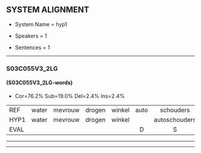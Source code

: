 
## SYSTEM ALIGNMENT

- System Name = hyp1

- Speakers = 1

- Sentences = 1

---

### S03C055V3_2LG

#### (S03C055V3_2LG-words)

- Cor=76.2%	Sub=19.0%	Del=2.4%	Ins=2.4%

|  |  |  |  |  |  |  |  |  |  |  |  |  |  |  |  |  |  |  |  |  |  |  |  |  |  |  |  |  |  |  |  |  |  |  |  |  |  |  |  |  |  |  |
|:--- |:---:|:---:|:---:|:---:|:---:|:---:|:---:|:---:|:---:|:---:|:---:|:---:|:---:|:---:|:---:|:---:|:---:|:---:|:---:|:---:|:---:|:---:|:---:|:---:|:---:|:---:|:---:|:---:|:---:|:---:|:---:|:---:|:---:|:---:|:---:|:---:|:---:|:---:|:---:|:---:|:---:|:---:|
| REF | water | mevrouw | drogen | winkel | auto | schouders | verhaal | koning | moeilijk | * | speelplaats | drinken | hoofdpijn | regen | vliegtuig | stoppen | opnieuw | gooien | sneeuwen | moeder |  | liedje | potlood | fietsbel | vinger | dichtbij | meisje | chauffeur | muziek | waarom | scheuren | lawaai | zwemmen | vuurwerk | appel | cola | kussen | eerste | circus | kleuren | voetbal | vlinder |
| HYP1 | water | mevrouw | drogen | winkel |  | autoschouders | verhaal | koning | moeilijk | blia | speelplaats | drinken | hoofdpijn | egen | vliegtuig | stoppen | opnieuw | gooien | sneeuwen | moeder | dietje | potloodt | fiets | tij | vinger | dichtbij | meisje | chauffeur | muziek | waarom | scheuren | lawaai | zwemmen | vuurwerk | appel | kola | kussen | eerste | circus | kleuren | voetbal | vrienden |
| EVAL |  |  |  |  | D | S |  |  |  | S |  |  |  | S |  |  |  |  |  |  | I | S | S | S |  |  |  |  |  |  |  |  |  |  |  | S |  |  |  |  |  | S |
---

---
